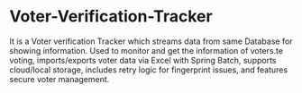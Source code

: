 # Voter-Verification-Tracker
It is a Voter verification Tracker which streams data from same Database for showing information. Used to monitor and get the information of voters.te voting, imports/exports voter data via Excel with Spring Batch, supports cloud/local storage, includes retry logic for fingerprint issues, and features secure voter management.
